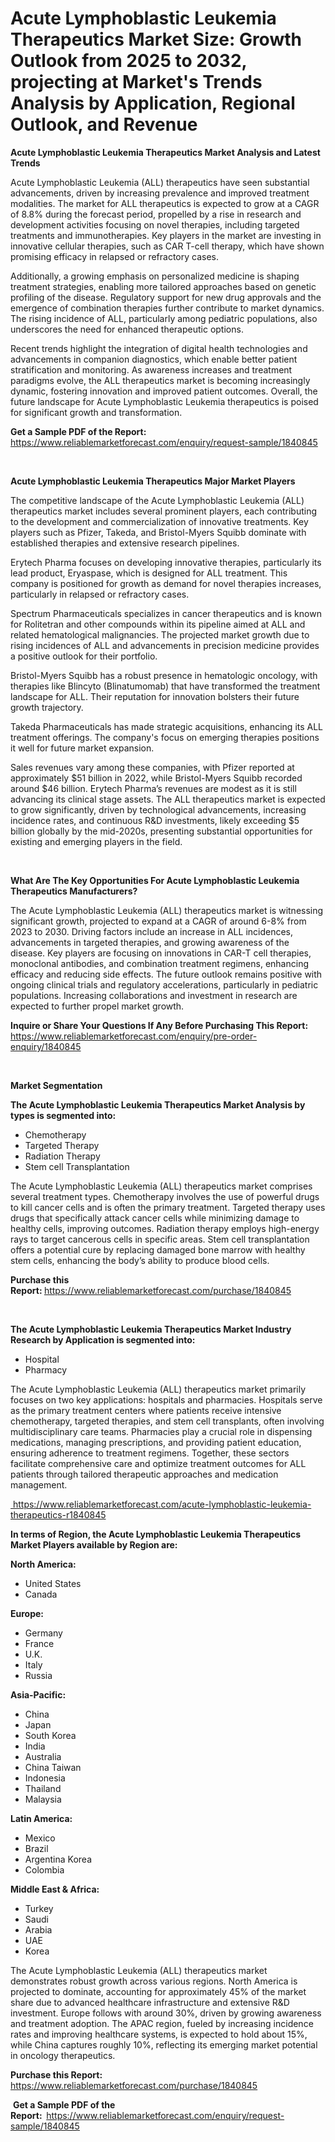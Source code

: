 <p><h1>Acute Lymphoblastic Leukemia Therapeutics Market Size: Growth Outlook from 2025 to 2032, projecting at Market's Trends Analysis by Application, Regional Outlook, and Revenue</h1></p><p><strong>Acute Lymphoblastic Leukemia Therapeutics Market Analysis and Latest Trends</strong></p>
<p><p>Acute Lymphoblastic Leukemia (ALL) therapeutics have seen substantial advancements, driven by increasing prevalence and improved treatment modalities. The market for ALL therapeutics is expected to grow at a CAGR of 8.8% during the forecast period, propelled by a rise in research and development activities focusing on novel therapies, including targeted treatments and immunotherapies. Key players in the market are investing in innovative cellular therapies, such as CAR T-cell therapy, which have shown promising efficacy in relapsed or refractory cases.</p><p>Additionally, a growing emphasis on personalized medicine is shaping treatment strategies, enabling more tailored approaches based on genetic profiling of the disease. Regulatory support for new drug approvals and the emergence of combination therapies further contribute to market dynamics. The rising incidence of ALL, particularly among pediatric populations, also underscores the need for enhanced therapeutic options.</p><p>Recent trends highlight the integration of digital health technologies and advancements in companion diagnostics, which enable better patient stratification and monitoring. As awareness increases and treatment paradigms evolve, the ALL therapeutics market is becoming increasingly dynamic, fostering innovation and improved patient outcomes. Overall, the future landscape for Acute Lymphoblastic Leukemia therapeutics is poised for significant growth and transformation.</p></p>
<p><strong>Get a Sample PDF of the Report:&nbsp;</strong> <a href="https://www.reliablemarketforecast.com/enquiry/request-sample/1840845?utm_campaign=2925&utm_medium=2&utm_source=Github&utm_content=ia&utm_term=13042025&utm_id=acute-lymphoblastic-leukemia-therapeutics">https://www.reliablemarketforecast.com/enquiry/request-sample/1840845</a></p>
<p>&nbsp;</p>
<p><strong>Acute Lymphoblastic Leukemia Therapeutics Major Market Players</strong></p>
<p><p>The competitive landscape of the Acute Lymphoblastic Leukemia (ALL) therapeutics market includes several prominent players, each contributing to the development and commercialization of innovative treatments. Key players such as Pfizer, Takeda, and Bristol-Myers Squibb dominate with established therapies and extensive research pipelines. </p><p>Erytech Pharma focuses on developing innovative therapies, particularly its lead product, Eryaspase, which is designed for ALL treatment. This company is positioned for growth as demand for novel therapies increases, particularly in relapsed or refractory cases.</p><p>Spectrum Pharmaceuticals specializes in cancer therapeutics and is known for Rolitetran and other compounds within its pipeline aimed at ALL and related hematological malignancies. The projected market growth due to rising incidences of ALL and advancements in precision medicine provides a positive outlook for their portfolio.</p><p>Bristol-Myers Squibb has a robust presence in hematologic oncology, with therapies like Blincyto (Blinatumomab) that have transformed the treatment landscape for ALL. Their reputation for innovation bolsters their future growth trajectory.</p><p>Takeda Pharmaceuticals has made strategic acquisitions, enhancing its ALL treatment offerings. The company's focus on emerging therapies positions it well for future market expansion.</p><p>Sales revenues vary among these companies, with Pfizer reported at approximately $51 billion in 2022, while Bristol-Myers Squibb recorded around $46 billion. Erytech Pharma’s revenues are modest as it is still advancing its clinical stage assets. The ALL therapeutics market is expected to grow significantly, driven by technological advancements, increasing incidence rates, and continuous R&D investments, likely exceeding $5 billion globally by the mid-2020s, presenting substantial opportunities for existing and emerging players in the field.</p></p>
<p>&nbsp;</p>
<p><strong>What Are The Key Opportunities For Acute Lymphoblastic Leukemia Therapeutics Manufacturers?</strong></p>
<p><p>The Acute Lymphoblastic Leukemia (ALL) therapeutics market is witnessing significant growth, projected to expand at a CAGR of around 6-8% from 2023 to 2030. Driving factors include an increase in ALL incidences, advancements in targeted therapies, and growing awareness of the disease. Key players are focusing on innovations in CAR-T cell therapies, monoclonal antibodies, and combination treatment regimens, enhancing efficacy and reducing side effects. The future outlook remains positive with ongoing clinical trials and regulatory accelerations, particularly in pediatric populations. Increasing collaborations and investment in research are expected to further propel market growth.</p></p>
<p><strong>Inquire or Share Your Questions If Any Before Purchasing This Report:</strong> <a href="https://www.reliablemarketforecast.com/enquiry/pre-order-enquiry/1840845?utm_campaign=2925&utm_medium=2&utm_source=Github&utm_content=ia&utm_term=13042025&utm_id=acute-lymphoblastic-leukemia-therapeutics">https://www.reliablemarketforecast.com/enquiry/pre-order-enquiry/1840845</a></p>
<p>&nbsp;</p>
<p><strong>Market Segmentation</strong></p>
<p><strong>The Acute Lymphoblastic Leukemia Therapeutics Market Analysis by types is segmented into:</strong></p>
<p><ul><li>Chemotherapy</li><li>Targeted Therapy</li><li>Radiation Therapy</li><li>Stem cell Transplantation</li></ul></p>
<p><p>The Acute Lymphoblastic Leukemia (ALL) therapeutics market comprises several treatment types. Chemotherapy involves the use of powerful drugs to kill cancer cells and is often the primary treatment. Targeted therapy uses drugs that specifically attack cancer cells while minimizing damage to healthy cells, improving outcomes. Radiation therapy employs high-energy rays to target cancerous cells in specific areas. Stem cell transplantation offers a potential cure by replacing damaged bone marrow with healthy stem cells, enhancing the body’s ability to produce blood cells.</p></p>
<p><strong>Purchase this Report:&nbsp;</strong><a href="https://www.reliablemarketforecast.com/purchase/1840845?utm_campaign=2925&utm_medium=2&utm_source=Github&utm_content=ia&utm_term=13042025&utm_id=acute-lymphoblastic-leukemia-therapeutics">https://www.reliablemarketforecast.com/purchase/1840845</a></p>
<p>&nbsp;</p>
<p><strong>The Acute Lymphoblastic Leukemia Therapeutics Market Industry Research by Application is segmented into:</strong></p>
<p><ul><li>Hospital</li><li>Pharmacy</li></ul></p>
<p><p>The Acute Lymphoblastic Leukemia (ALL) therapeutics market primarily focuses on two key applications: hospitals and pharmacies. Hospitals serve as the primary treatment centers where patients receive intensive chemotherapy, targeted therapies, and stem cell transplants, often involving multidisciplinary care teams. Pharmacies play a crucial role in dispensing medications, managing prescriptions, and providing patient education, ensuring adherence to treatment regimens. Together, these sectors facilitate comprehensive care and optimize treatment outcomes for ALL patients through tailored therapeutic approaches and medication management.</p></p>
<p><a href="https://www.reliablemarketforecast.com/acute-lymphoblastic-leukemia-therapeutics-r1840845?utm_campaign=2925&utm_medium=2&utm_source=Github&utm_content=ia&utm_term=13042025&utm_id=acute-lymphoblastic-leukemia-therapeutics">&nbsp;https://www.reliablemarketforecast.com/acute-lymphoblastic-leukemia-therapeutics-r1840845</a></p>
<p><strong>In terms of Region, the Acute Lymphoblastic Leukemia Therapeutics Market Players available by Region are:</strong></p>
<p>
    <p> <strong> North America: </strong>
        <ul>
            <li>United States</li>
            <li>Canada</li>
        </ul>
        </p> 
    <p> <strong> Europe: </strong>
        <ul>
            <li>Germany</li>
            <li>France</li>
            <li>U.K.</li>
            <li>Italy</li>
            <li>Russia</li>
        </ul>
        </p> 
    <p> <strong> Asia-Pacific: </strong>
        <ul>
            <li>China</li>
            <li>Japan</li>
            <li>South Korea</li>
            <li>India</li>
            <li>Australia</li>
            <li>China Taiwan</li>
            <li>Indonesia</li>
            <li>Thailand</li>
            <li>Malaysia</li>
        </ul>
        </p> 
    <p> <strong> Latin America: </strong>
        <ul>
            <li>Mexico</li>
            <li>Brazil</li>
            <li>Argentina Korea</li>
            <li>Colombia</li>
        </ul>
        </p> 
    <p> <strong> Middle East & Africa: </strong>
        <ul>
            <li>Turkey</li>
            <li>Saudi</li>
            <li>Arabia</li>
            <li>UAE</li>
            <li>Korea</li>
        </ul>
    </p>
    </p>
<p><p>The Acute Lymphoblastic Leukemia (ALL) therapeutics market demonstrates robust growth across various regions. North America is projected to dominate, accounting for approximately 45% of the market share due to advanced healthcare infrastructure and extensive R&D investment. Europe follows with around 30%, driven by growing awareness and treatment adoption. The APAC region, fueled by increasing incidence rates and improving healthcare systems, is expected to hold about 15%, while China captures roughly 10%, reflecting its emerging market potential in oncology therapeutics.</p></p>
<p><strong>Purchase this Report: </strong><a href="https://www.reliablemarketforecast.com/purchase/1840845?utm_campaign=2925&utm_medium=2&utm_source=Github&utm_content=ia&utm_term=13042025&utm_id=acute-lymphoblastic-leukemia-therapeutics">https://www.reliablemarketforecast.com/purchase/1840845</a></p>
<p>&nbsp;<strong>Get a Sample PDF of the Report:&nbsp;&nbsp;</strong><a href="https://www.reliablemarketforecast.com/enquiry/request-sample/1840845?utm_campaign=2925&utm_medium=2&utm_source=Github&utm_content=ia&utm_term=13042025&utm_id=acute-lymphoblastic-leukemia-therapeutics">https://www.reliablemarketforecast.com/enquiry/request-sample/1840845</a></p>
<p><strong></strong></p>
<p><p></p><p></p><p></p></p>